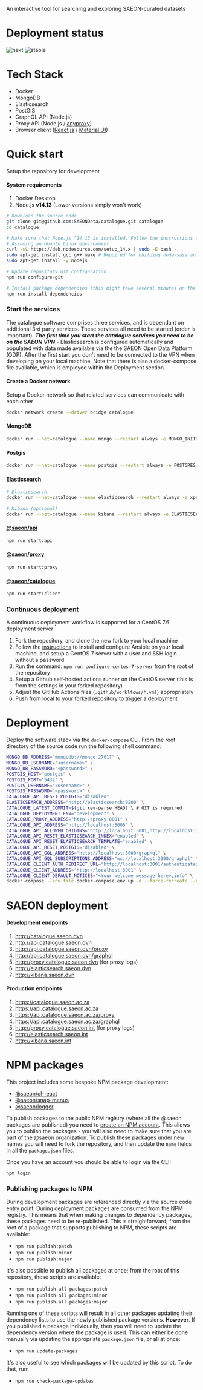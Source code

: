An interactive tool for searching and exploring SAEON-curated datasets

# Deployment status

![next](https://github.com/SAEON/catalogue/workflows/deployment@next/badge.svg?branch=next)
![stable](https://github.com/SAEON/catalogue/workflows/deployment@stable/badge.svg?branch=stable)

# Tech Stack

- Docker
- MongoDB
- Elasticsearch
- PostGIS
- GraphQL API (Node.js)
- Proxy API (Node.js / [anyproxy](http://anyproxy.io/))
- Browser client ([React.js](https://reactjs.org/) / [Material UI](https://material-ui.com/))

# Quick start

Setup the repository for development

#### System requirements

1. Docker Desktop
2. Node.js **v14.13** (Lower versions simply won't work)

```sh
# Download the source code
git clone git@github.com:SAEONData/catalogue.git catalogue
cd catalogue

# Make sure that Node.js ^14.13 is installed. Follow the instructions at https://github.com/nodesource/distributions/blob/master/README.md#debinstall
# Assuming an Ubuntu Linux environment
curl -sL https://deb.nodesource.com/setup_14.x | sudo -E bash -
sudo apt-get install gcc g++ make # Required for building node-sass and other modules with native bindings
sudo apt-get install -y nodejs

# Update repository git configuration
npm run configure-git

# Install package dependencies (this might take several minutes on the first run)
npm run install-dependencies
```

### Start the services

The catalogue software comprises three services, and is dependant on additional 3rd party services. These services all need to be started (order is important). **_The first time you start the catalogue services you need to be on the SAEON VPN_** - Elasticsearch is configured automatically and populated with data made available via the the SAEON Open Data Platform (ODP). After the first start you don't need to be connected to the VPN when developing on your local machine. Note that there is also a docker-compose file available, which is employed within the Deployment section.

#### Create a Docker network

Setup a Docker network so that related services can communicate with each other

```sh
docker network create --driver bridge catalogue
```

#### MongoDB

```sh
docker run --net=catalogue --name mongo --restart always -e MONGO_INITDB_ROOT_USERNAME=admin -e MONGO_INITDB_ROOT_PASSWORD=password -d -p 27017:27017 mongo:4.4.1
```

#### Postgis

```sh
docker run --net=catalogue --name postgis --restart always -e POSTGRES_USER=admin -e POSTGRES_PASSWORD=password -e POSTGRES_DB=databooks -d -p 5432:5432  postgis/postgis:12-3.0
```

#### Elasticsearch

```sh
# Elasticsearch
docker run --net=catalogue --name elasticsearch --restart always -e xpack.license.self_generated.type=basic -e xpack.security.enabled=false -e discovery.type=single-node -d -p 9200:9200 -p 9300:9300 docker.elastic.co/elasticsearch/elasticsearch:7.10.0

# Kibana (optional)
docker run --net=catalogue --name kibana --restart always -e ELASTICSEARCH_HOSTS=http://elasticsearch:9200 -d -p 5601:5601 docker.elastic.co/kibana/kibana:7.10.0
```

#### [@saeon/api](/src/services/api)

```sh
npm run start:api
```

#### [@saeon/proxy](/src/services/proxy)

```sh
npm run start:proxy
```

#### [@saeon/catalogue](/src/services/client)

```sh
npm run start:client
```

### Continuous deployment

A continuous deployment workflow is supported for a CentOS 7.6 deployment server

1. Fork the repository, and clone the new fork to your local machine
2. Follow the [instructions](/platform-configuration/ansible/README.md) to install and configure Ansible on your local machine, and setup a CentOS 7 server with a user and SSH login without a password
3. Run the command: `npm run configure-centos-7-server` from the root of the repository
4. Setup a Github self-hosted actions runner on the CentOS server (this is from the settings in your forked repository)
5. Adjust the GitHub Actions files (`.github/worklfows/*.yml`) appropriately
6. Push from local to your forked repository to trigger a deployment

# Deployment

Deploy the software stack via the `docker-compose` CLI. From the root directory of the source code run the following shell command:

```sh
MONGO_DB_ADDRESS="mongodb://mongo:27017" \
MONGO_DB_USERNAME="<username>" \
MONGO_DB_PASSWORD="<password>" \
POSTGIS_HOST="postgis" \
POSTGIS_PORT="5432" \
POSTGIS_USERNAME="<username>" \
POSTGIS_PASSWORD="<password>" \
CATALOGUE_API_RESET_POSTGIS="disabled"
ELASTICSEARCH_ADDRESS="http://elasticsearch:9200" \
CATALOGUE_LATEST_COMMIT=$(git rev-parse HEAD) \ # GIT is required
CATALOGUE_DEPLOYMENT_ENV="development" \
CATALOGUE_PROXY_ADDRESS="http://proxy:8001" \
CATALOGUE_API_ADDRESS="http://localhost:3000" \
CATALOGUE_API_ALLOWED_ORIGINS="http://localhost:3001,http://localhost:3000" \
CATALOGUE_API_RESET_ELASTICSEARCH_INDEX="enabled" \
CATALOGUE_API_RESET_ELASTICSEARCH_TEMPLATE="enabled" \
CATALOGUE_API_RESET_POSTGIS="disabled" \
CATALOGUE_API_GQL_ADDRESS="http://localhost:3000/graphql" \
CATALOGUE_API_GQL_SUBSCRIPTIONS_ADDRESS="ws://localhost:3000/graphql" \
CATALOGUE_CLIENT_AUTH_REDIRECT_URL="http://localhost:3001/authenticated" \
CATALOGUE_CLIENT_ADDRESS="http://localhost:3001" \
CATALOGUE_CLIENT_DEFAULT_NOTICES="<Your welcome message here>,info" \
docker-compose --env-file docker-compose.env up -d --force-recreate --build
```

# SAEON deployment

#### Development endpoints

1. http://catalogue.saeon.dvn
2. http://api.catalogue.saeon.dvn
3. http://api.catalogue.saeon.dvn/proxy
4. http://api.catalogue.saeon.dvn/graphql
5. http://proxy.catalogue.saeon.dvn (for proxy logs)
6. http://elasticsearch.saeon.dvn
7. http://kibana.saeon.dvn

#### Production endpoints

1. https://catalogue.saeon.ac.za
2. https://api.catalogue.saeon.ac.za
3. https://api.catalogue.saeon.ac.za/proxy
4. https://api.catalogue.saeon.ac.za/graphql
5. http://proxy.catalogue.saeon.int (for proxy logs)
6. http://elasticsearch.saeon.int
7. http://kibana.saeon.int

# NPM packages

This project includes some bespoke NPM package development:

- [@saeon/ol-react](/src/packages/ol-react)
- [@saeon/snap-menus](/src/packages/snap-menus)
- [@saeon/logger](/src/packages/logger)

To publish packages to the public NPM registry (where all the @saeon packages are published) you need to [create an NPM account](https://docs.npmjs.com/creating-a-new-npm-user-account). This allows you to publish the packages - you will also need to make sure that you are part of the @saeon organization. To publish these packages under new names you will need to fork the repository, and then update the `name` fields in all the `package.json` files.

Once you have an account you should be able to login via the CLI:

```sh
npm login
```

### Publishing packages to NPM

During development packages are referenced directly via the source code entry point. During deployment packages are consumed from the NPM registry. This means that when making changes to dependency packages, these packages need to be re-published. This is straightforward; from the root of a package that supports publishing to NPM, these scripts are available:

- `npm run publish:patch`
- `npm run publish:minor`
- `npm run publish:major`

It's also possible to publish all packages at once; from the root of this repository, these scripts are available:

- `npm run publish-all-packages:patch`
- `npm run publish-all-packages:minor`
- `npm run publish-all-packages:major`

Running one of these scripts will result in all other packages updating their dependency lists to use the newly published package versions. **However**. If you published a package individually, then you will need to update the dependency version where the package is used. This can either be done manually via updating the appropriate `package.json` file, or all at once:

- `npm run update-packages`

It's also useful to see which packages will be updated by this script. To do that, run:

- `npm run check-package-updates`
